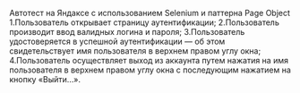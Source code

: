 
Автотест на Яндаксе с использованием Selenium  и паттерна Page Object
1.Пользователь открывает страницу аутентификации;
2.Пользователь производит ввод валидных логина и пароля;
3.Пользователь удостоверяется в успешной аутентификации — об этом свидетельствует имя пользователя в верхнем правом углу окна;
4.Пользователь осуществляет выход из аккаунта путем нажатия на имя пользователя в верхнем правом углу окна с последующим нажатием на кнопку «Выйти…».
